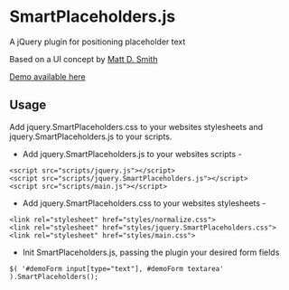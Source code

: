 SmartPlaceholders.js
====================

A jQuery plugin for positioning placeholder text

Based on a UI concept by [Matt D. Smith](https://twitter.com/mds)

[Demo available here](http://labs.mikemitchell.co.uk/smart-placeholders/)

Usage
-----

Add jquery.SmartPlaceholders.css to your websites stylesheets and jquery.SmartPlaceholders.js to your scripts.

* Add jquery.SmartPlaceholders.js to your websites scripts -

```
<script src="scripts/jquery.js"></script>
<script src="scripts/jquery.SmartPlaceholders.js"></script>
<script src="scripts/main.js"></script>
```


* Add jquery.SmartPlaceholders.css to your websites stylesheets - 

```
<link rel="stylesheet" href="styles/normalize.css">
<link rel="stylesheet" href="styles/jquery.SmartPlaceholders.css">
<link rel="stylesheet" href="styles/main.css">
```


* Init SmartPlaceholders.js, passing the plugin your desired form fields

```
$( '#demoForm input[type="text"], #demoForm textarea' ).SmartPlaceholders();
```